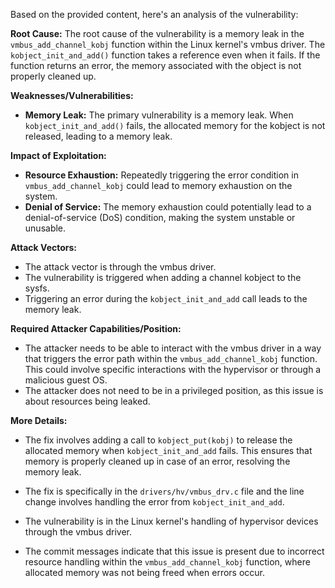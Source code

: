 Based on the provided content, here's an analysis of the vulnerability:

**Root Cause:**
The root cause of the vulnerability is a memory leak in the `vmbus_add_channel_kobj` function within the Linux kernel's vmbus driver. The `kobject_init_and_add()` function takes a reference even when it fails. If the function returns an error, the memory associated with the object is not properly cleaned up.

**Weaknesses/Vulnerabilities:**
- **Memory Leak:**  The primary vulnerability is a memory leak. When `kobject_init_and_add()` fails, the allocated memory for the kobject is not released, leading to a memory leak.

**Impact of Exploitation:**
- **Resource Exhaustion:** Repeatedly triggering the error condition in `vmbus_add_channel_kobj` could lead to memory exhaustion on the system.
- **Denial of Service:** The memory exhaustion could potentially lead to a denial-of-service (DoS) condition, making the system unstable or unusable.

**Attack Vectors:**
- The attack vector is through the vmbus driver.
- The vulnerability is triggered when adding a channel kobject to the sysfs.
- Triggering an error during the `kobject_init_and_add` call leads to the memory leak.

**Required Attacker Capabilities/Position:**
- The attacker needs to be able to interact with the vmbus driver in a way that triggers the error path within the `vmbus_add_channel_kobj` function. This could involve specific interactions with the hypervisor or through a malicious guest OS.
- The attacker does not need to be in a privileged position, as this issue is about resources being leaked.

**More Details:**
- The fix involves adding a call to `kobject_put(kobj)` to release the allocated memory when `kobject_init_and_add` fails. This ensures that memory is properly cleaned up in case of an error, resolving the memory leak.

- The fix is specifically in the `drivers/hv/vmbus_drv.c` file and the line change involves handling the error from `kobject_init_and_add`.

- The vulnerability is in the Linux kernel's handling of hypervisor devices through the vmbus driver.

- The commit messages indicate that this issue is present due to incorrect resource handling within the `vmbus_add_channel_kobj` function, where allocated memory was not being freed when errors occur.